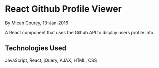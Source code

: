 React Github Profile Viewer
===========================

By Micah Courey, 13-Jan-2016

A React component that uses the Github API to display users profile info.

Technologies Used
----------
JavaScript, React, jQuery, AJAX, HTML, CSS
